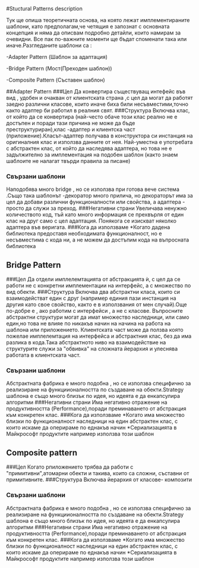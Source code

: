 #Stuctural Patterns description 

Тук ще опиша теоретичната основа, на която лежат имплементираните шаблони, като предполагам,че четящия е запознат с основната концепция и няма да описвам подробно детайли, които намирам за очевидни. Все пак по-важните моменти ще бъдат споменати така или иначе.Разгледаните шаблони са :

-Adapter Pattern (Шаблон за адаптация)

-Bridge Pattern (Мост(Преходен шаблон))

-Composite Pattern (Съставен шаблон) 

##Adapter Pattern
###Цел
Да конвертира съществуващ интефейс във вид , удобен и очакван от клиентската страна ,с цел да могат да работят заедно различни класове, които иначе биха били несъвместими,точно както адаптер би работил в реалния свят.
###Структура
Включва клас, от който да се конвертира (най-често обаче този клас реално не е достъпен и поради тази причина не може да бъде преструктуриран),клас -адаптер и клиентска част (приложение).Класът-адаптер получава в конструктора си инстанция на оригиналния клас и използва данните от нея. Най-уместна е употребата с абстрактен клас, от който да наследява адаптера, но това не е задължително за имплементация на подобен шаблон (както знаем шаблоите не налагат твърди правила за писане)
### Свързани шаблони 
Наподобява много bridge , но се използва при готова вече система .Също така шаблонът -декоратор много прилича, но декораторът има за цел да добави различни функционалности или свойства, а адаптера - просто да служи за преход.
###Негативни страни 
Увеличава ненужно количеството код, тъй като много информация се прехвърля от един клас на друг само с цел адаптация.
Понякога се изискват няколко адаптера във веригата.
###Кога да използваме 
*Когато дадена библиотека предоставя необходимата функционалност, но е несъвместима с кода ни, а не можем да достъпим кода на въпросната библиотека

## Bridge Pattern
###Цел
Да отдели имплелемтацията от абстракцията ѝ, с цел да се работи не с конкретни имплементации на интерфейс, а с множество по вид обекти. 
###Структура
Включва два абстрактни класа, които си взаимодействат един с друг (например единия пази инстанция на другия като свое свойство, както е в използвания от мен случай).Още по-добре е , ако работим с интерфейси , а не с класове. Въпросните абстрактни структури могат да имат множество наследници, или само един,но това не влияе по никакъв начин на начина на работа на шаблона или приложението. Клиентската част може да ползва която пожелае имплелемтация на интерфейса и абстрактния клас, без да има разлика в кода.Така абстрактното ниво на взаимодействие на структурите служи за "обвивка" на сложната йерархия и улеснява работата в клиентската част.
### Свързани шаблони
Абстрактната фабрика е много подобна , но се използва специфично за реализиране на функциионалността по създаване на обекти.Strategy шаблона е също много близък по идея, но идеята е да енкапсулира алгоритми 
###Негативни страни 
Има негативно отражение на продуктивността (Performance),поради преминаването от абстракция към конкретен клас.
###Кога да използваме 
*Когато има множество близки по функционалност наследници на един абстрактен клас, с които искаме да оперираме по еднакъв начин 
*Сериализацията в Майкрософт продуктите например използва този шаблон

## Composite pattern
###Цел
Когато рпиложението трябва да работи с "примитивни",атомарни обекти и такива, които са сложни, съставни от примитивните.
###Структура
Включва йерархия от класове- композити 
### Свързани шаблони
Абстрактната фабрика е много подобна , но се използва специфично за реализиране на функциионалността по създаване на обекти.Strategy шаблона е също много близък по идея, но идеята е да енкапсулира алгоритми 
###Негативни страни 
Има негативно отражение на продуктивността (Performance),поради преминаването от абстракция към конкретен клас.
###Кога да използваме 
*Когато има множество близки по функционалност наследници на един абстрактен клас, с които искаме да оперираме по еднакъв начин 
*Сериализацията в Майкрософт продуктите например използва този шаблон
